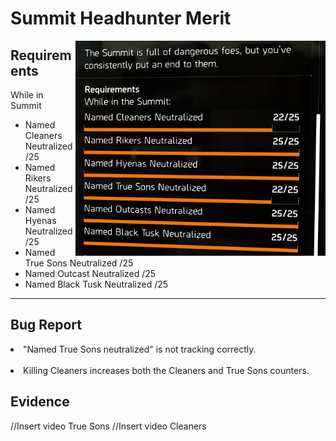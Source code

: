 # Summit Headhunter Merit
<img align="right" src="Media/Summit-Headhunter-Merit-Commendation-Desc.png" alt="Image of the Requirements of the Summit Headhunter Merit" width="400">

## Requirements
While in Summit
- Named Cleaners Neutralized /25
- Named Rikers Neutralized /25
- Named Hyenas Neutralized /25
- Named True Sons Neutralized /25
- Named Outcast Neutralized /25
- Named Black Tusk Neutralized /25


---

## Bug Report

<li>"Named True Sons neutralized" is not tracking correctly.</li></br >
<li>Killing Cleaners increases both the Cleaners and True Sons counters.</li>

## Evidence

//Insert video True Sons
//Insert video Cleaners



